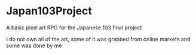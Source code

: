 # Japan103Project
A basic pixel art RPG for the Japanese 103 final project

I do not own all of the art, some of it was grabbed from online markets and some was done by me

